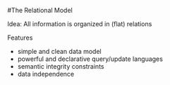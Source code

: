 #The Relational Model

Idea: All information is organized in (flat) relations

Features
* simple and clean data model
* powerful and declarative query/update languages
* semantic integrity constraints
* data independence
